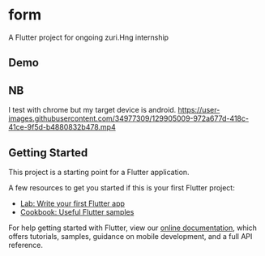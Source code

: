 # form

A Flutter project for ongoing zuri.Hng internship


## Demo 



## NB 
I test with chrome but my target device is android.
https://user-images.githubusercontent.com/34977309/129905009-972a677d-418c-41ce-9f5d-b4880832b478.mp4


 

## Getting Started

This project is a starting point for a Flutter application.

A few resources to get you started if this is your first Flutter project:

- [Lab: Write your first Flutter app](https://flutter.dev/docs/get-started/codelab)
- [Cookbook: Useful Flutter samples](https://flutter.dev/docs/cookbook)

For help getting started with Flutter, view our
[online documentation](https://flutter.dev/docs), which offers tutorials,
samples, guidance on mobile development, and a full API reference.
